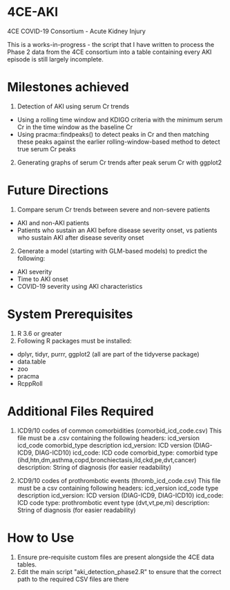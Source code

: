 # 4CE-AKI
 4CE COVID-19 Consortium - Acute Kidney Injury

This is a works-in-progress - the script that I have written to process the Phase 2 data from
the 4CE consortium into a table containing every AKI episode is still largely incomplete.

Milestones achieved
===================
1) Detection of AKI using serum Cr trends
- Using a rolling time window and KDIGO criteria with the minimum serum Cr in the time window
  as the baseline Cr
- Using pracma::findpeaks() to detect peaks in Cr and then matching these peaks against the 
  earlier rolling-window-based method to detect true serum Cr peaks
2) Generating graphs of serum Cr trends after peak serum Cr with ggplot2

Future Directions
=================
1) Compare serum Cr trends between severe and non-severe patients
- AKI and non-AKI patients
- Patients who sustain an AKI before disease severity onset, vs patients who sustain AKI after
  disease severity onset
2) Generate a model (starting with GLM-based models) to predict the following:
- AKI severity
- Time to AKI onset
- COVID-19 severity using AKI characteristics

System Prerequisites
====================
1) R 3.6 or greater
2) Following R packages must be installed:
- dplyr, tidyr, purrr, ggplot2 (all are part of the tidyverse package)
- data.table
- zoo
- pracma
- RcppRoll

Additional Files Required
=========================
1) ICD9/10 codes of common comorbidities (comorbid_icd_code.csv)
This file must be a .csv containing the following headers:
icd_version	icd_code	comorbid_type	description
icd_version: ICD version (DIAG-ICD9, DIAG-ICD10)
icd_code: ICD code
comorbid_type: comorbid type (ihd,htn,dm,asthma,copd,bronchiectasis,ild,ckd,pe,dvt,cancer)
description: String of diagnosis (for easier readability)

2) ICD9/10 codes of prothrombotic events (thromb_icd_code.csv)
This file must be a csv containing following headers:
icd_version	icd_code	type	description
icd_version: ICD version (DIAG-ICD9, DIAG-ICD10)
icd_code: ICD code
type: prothrombotic event type (dvt,vt,pe,mi)
description: String of diagnosis (for easier readability)

How to Use
==========
1) Ensure pre-requisite custom files are present alongside the 4CE data tables.
2) Edit the main script "aki_detection_phase2.R" to ensure that the correct path to the required
   CSV files are there